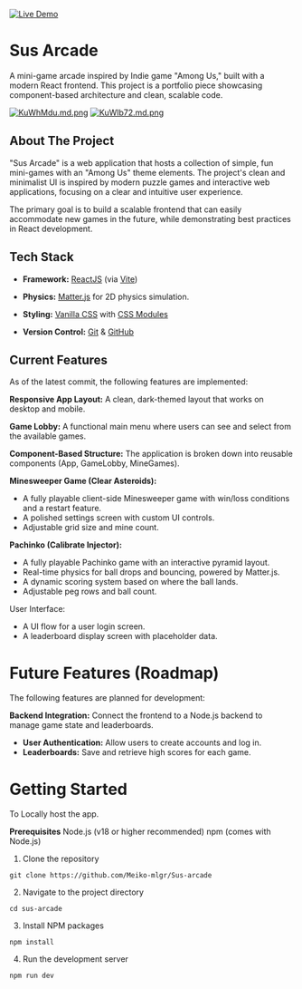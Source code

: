 [![Live Demo](https://img.shields.io/badge/Live-Demo-brightgreen)](https://your-netlify-app-name.netlify.app)
# Sus Arcade 
A mini-game arcade inspired by Indie game "Among Us," built with a modern React frontend. This project is a portfolio piece showcasing component-based architecture and clean, scalable code.

<a href="https://freeimage.host/i/KuWhMdu"><img src="https://iili.io/KuWhMdu.md.png" alt="KuWhMdu.md.png" border="0"></a>
<a href="https://freeimage.host/i/KuWlb72"><img src="https://iili.io/KuWlb72.md.png" alt="KuWlb72.md.png" border="0"></a>


## About The Project
"Sus Arcade" is a web application that hosts a collection of simple, fun mini-games with an "Among Us" theme elements. The project's clean and minimalist UI is inspired by modern puzzle games and interactive web applications, focusing on a clear and intuitive user experience.

The primary goal is to build a scalable frontend that can easily accommodate new games in the future, while demonstrating best practices in React development.

## Tech Stack
- **Framework:** [ReactJS](https://react.dev/) (via [Vite](https://vitejs.dev/))
- **Physics:** [Matter.js](https://brm.io/matter-js/) for 2D physics simulation.
- **Styling:** [Vanilla CSS](https://developer.mozilla.org/en-US/docs/Web/CSS) with [CSS Modules](https://github.com/css-modules/css-modules)

- **Version Control:** [Git](https://git-scm.com/) & [GitHub](https://github.com/)

## Current Features
As of the latest commit, the following features are implemented:

**Responsive App Layout:** A clean, dark-themed layout that works on desktop and mobile.

**Game Lobby:** A functional main menu where users can see and select from the available games.

**Component-Based Structure:** The application is broken down into reusable components (App, GameLobby, MineGames).

**Minesweeper Game (Clear Asteroids):** 
- A fully playable client-side Minesweeper game with win/loss conditions and a restart feature.
- A polished settings screen with custom UI controls.
- Adjustable grid size and mine count.

**Pachinko (Calibrate Injector):**
- A fully playable Pachinko game with an interactive pyramid layout.
- Real-time physics for ball drops and bouncing, powered by Matter.js.
- A dynamic scoring system based on where the ball lands.
- Adjustable peg rows and ball count.

User Interface:
  - A UI flow for a user login screen.
  - A leaderboard display screen with placeholder data.

# Future Features (Roadmap)
The following features are planned for development:

**Backend Integration:** Connect the frontend to a Node.js backend to manage game state and leaderboards.
- **User Authentication:** Allow users to create accounts and log in.
- **Leaderboards:** Save and retrieve high scores for each game.
# Getting Started
To Locally host the app.

**Prerequisites**
Node.js (v18 or higher recommended)
npm (comes with Node.js)

1. Clone the repository
```
git clone https://github.com/Meiko-mlgr/Sus-arcade
```
2. Navigate to the project directory
```
cd sus-arcade
```
3. Install NPM packages
```
npm install
```
4. Run the development server
```
npm run dev
```
